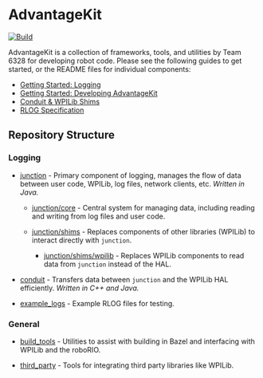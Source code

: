 # AdvantageKit

[![Build](https://github.com/Mechanical-Advantage/AdvantageKit/actions/workflows/build.yml/badge.svg?branch=main&event=push)](https://github.com/Mechanical-Advantage/AdvantageKit/actions/workflows/build.yml)

AdvantageKit is a collection of frameworks, tools, and utilities by Team 6328 for developing robot code. Please see the following guides to get started, or the README files for individual components:

* [Getting Started: Logging](/docs/START-LOGGING.md)
* [Getting Started: Developing AdvantageKit](/docs/START-DEVELOPING.md)
* [Conduit & WPILib Shims](/docs/CONDUIT-SHIMS.md)
* [RLOG Specification](/docs/RLOG-SPEC.md)

## Repository Structure

### Logging

* [junction](/junction) - Primary component of logging, manages the flow of data between user code, WPILib, log files, network clients, etc. *Written in Java.*

  * [junction/core](/junction/core) - Central system for managing data, including reading and writing from log files and user code.

  * [junction/shims](/junction/shims) - Replaces components of other libraries (WPILib) to interact directly with `junction`.

    * [junction/shims/wpilib](/junction/shims/wpilib) - Replaces WPILib components to read data from `junction` instead of the HAL.

* [conduit](/conduit) - Transfers data between `junction` and the WPILib HAL efficiently. *Written in C++ and Java.*

* [example_logs](/example_logs) - Example RLOG files for testing.

### General

* [build_tools](/build_tools) - Utilities to assist with building in Bazel and interfacing with WPILib and the roboRIO.

* [third_party](/third_party) - Tools for integrating third party libraries like WPILib.